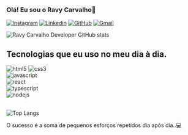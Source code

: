 ### Olá! Eu sou o Ravy Carvalho🤙

[![Instagram](https://img.shields.io/badge/Instagram-E4405F?style=for-the-badge&logo=instagram&logoColor=white)](https://www.instagram.com/ravycarvalho_/)
[![Linkedin](https://img.shields.io/badge/LinkedIn-0077B5?style=for-the-badge&logo=linkedin&logoColor=white)](https://www.linkedin.com/in/ravy-carvalho/)
[![GitHub](https://img.shields.io/badge/GitHub-100000?style=for-the-badge&logo=github&logoColor=white)](https://github.com/ravycarvalhodeveloper)
[![Gmail](https://img.shields.io/badge/Gmail-D14836?style=for-the-badge&logo=gmail&logoColor=white)](mailto:contactravycarvalhodev@gmail.com)


![Ravy Carvalho Developer GitHub stats](https://github-readme-stats.vercel.app/api?username=ravycarvalhodeveloper&show_icons=true&theme=dark)<br/>

## Tecnologias que eu uso no meu dia à dia.


<div>
<div style="display: inline">
    <img aling="center" alt="html5" src="https://img.shields.io/badge/HTML5-E34F26?style=for-the-badge&logo=html5&logoColor=white" />
</div>
<div style="display: inline">
    <img aling="center" alt="css3" src="https://img.shields.io/badge/CSS3-1572B6?style=for-the-badge&logo=css3&logoColor=white" />
</div>
<div style="display: inline_block">
    <img aling="center" alt="javascript" src="https://img.shields.io/badge/JavaScript-F7DF1E?style=for-the-badge&logo=javascript&logoColor=black" />
</div>
<div style="display: inline_block">
    <img aling="center" alt="react" src="https://img.shields.io/badge/React-20232A?style=for-the-badge&logo=react&logoColor=61DAFB" />
</div>
<div style="display: inline_block">
    <img aling="center" alt="typescript" src="https://img.shields.io/badge/TypeScript-007ACC?style=for-the-badge&logo=typescript&logoColor=white" />
</div>
<div style="display: inline_block">
    <img aling="center" alt="nodejs" src="https://img.shields.io/badge/Node.js-43853D?style=for-the-badge&logo=node.js&logoColor=white" />
</div>
</div><br/>

![Top Langs](https://github-readme-stats.vercel.app/api/top-langs/?username=ravycarvalhodeveloper&hide_progress=true)<br/>

O sucesso é a soma de pequenos esforços repetidos dia após dia..💻 







